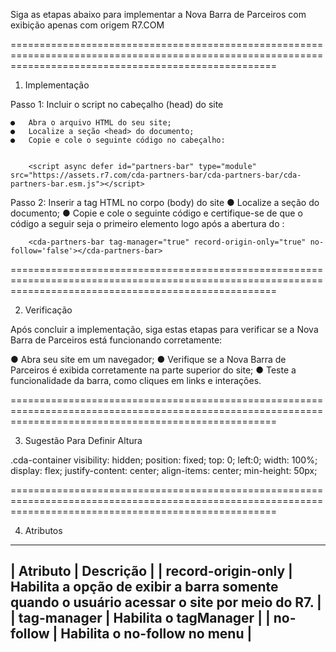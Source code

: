 Siga as etapas abaixo para implementar a Nova Barra de Parceiros com exibição apenas com origem R7.COM

==========================================================================================================================================================

1. Implementação

  Passo 1: Incluir o script no cabeçalho (head) do site

    ●	Abra o arquivo HTML do seu site;
    ●	Localize a seção <head> do documento;
    ●	Copie e cole o seguinte código no cabeçalho:
    

        <script async defer id="partners-bar" type="module" src="https://assets.r7.com/cda-partners-bar/cda-partners-bar/cda-partners-bar.esm.js"></script>

  Passo 2: Inserir a tag HTML no corpo (body) do site
    ●	Localize a seção <body> do documento;
    ●	Copie e cole o seguinte código e certifique-se de que o código a seguir seja o primeiro elemento logo após a abertura do <body>:
    

        <cda-partners-bar tag-manager="true" record-origin-only="true" no-follow='false'></cda-partners-bar>

==========================================================================================================================================================

2. Verificação

Após concluir a implementação, siga estas etapas para verificar se a Nova Barra de Parceiros está funcionando corretamente:

  ●	Abra seu site em um navegador;
  ●	Verifique se a Nova Barra de Parceiros é exibida corretamente na parte superior do site;
  ●	Teste a funcionalidade da barra, como cliques em links e interações.

==========================================================================================================================================================

3. Sugestão Para Definir Altura

  .cda-container
    visibility: hidden;
    position: fixed;
    top: 0;
    left:0;
    width: 100%;
    display: flex;
    justify-content: center;
    align-items: center;
    min-height: 50px;

==========================================================================================================================================================

4. Atributos
-------------------------------------------------------------------------------------------------------------------
| Atributo           | Descrição                                                                                  |
|	record-origin-only | Habilita a opção de exibir a barra somente quando o usuário acessar o site por meio do R7. |
|	tag-manager        | Habilita o tagManager                                                                      |
|	no-follow          | Habilita o no-follow no menu                                                               |
-------------------------------------------------------------------------------------------------------------------

